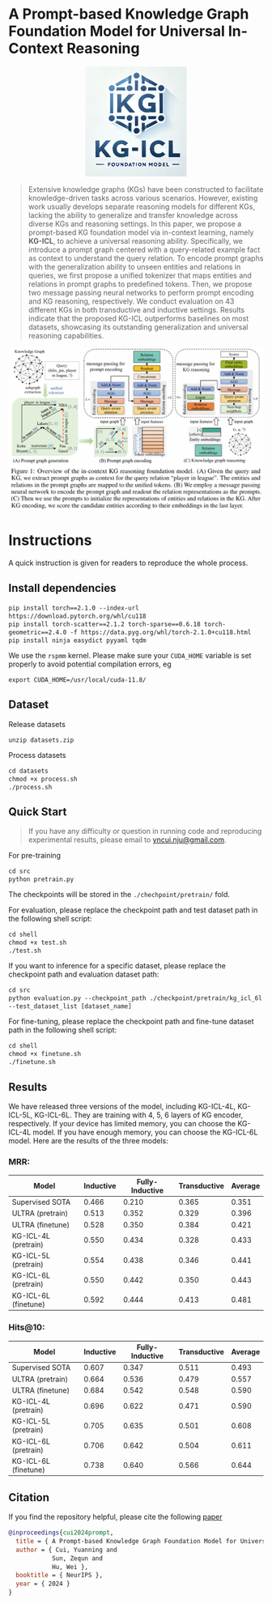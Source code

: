 
# A Prompt-based Knowledge Graph Foundation Model for Universal In-Context Reasoning
<div align="center">
  <img src="Logo.jpg" width="200">
</div>

> Extensive knowledge graphs (KGs) have been constructed to facilitate knowledge-driven tasks across various scenarios. However, existing work usually develops separate reasoning models for different KGs, lacking the ability to generalize and transfer knowledge across diverse KGs and reasoning settings. In this paper, we propose a prompt-based KG foundation model via in-context learning, namely **KG-ICL**, to achieve a universal reasoning ability. Specifically, we introduce a prompt graph centered with a query-related example fact as context to understand the query relation. To encode prompt graphs with the generalization ability to unseen entities and relations in queries, we first propose a unified tokenizer that maps entities and relations in prompt graphs to predefined tokens. Then, we propose two message passing neural networks to perform prompt encoding and KG reasoning, respectively. We conduct evaluation on 43 different KGs in both transductive and inductive settings. Results indicate that the proposed KG-ICL outperforms baselines on most datasets, showcasing its outstanding generalization and universal reasoning capabilities.

![image](overview.png)

# Instructions

A quick instruction is given for readers to reproduce the whole process.


## Install dependencies

    pip install torch==2.1.0 --index-url https://download.pytorch.org/whl/cu118
    pip install torch-scatter==2.1.2 torch-sparse==0.6.18 torch-geometric==2.4.0 -f https://data.pyg.org/whl/torch-2.1.0+cu118.html
    pip install ninja easydict pyyaml tqdm

We use the ``rspmm`` kernel. Please make sure your ``CUDA_HOME`` variable is set properly to avoid potential compilation errors, eg
    
    export CUDA_HOME=/usr/local/cuda-11.8/

## Dataset

Release datasets

    unzip datasets.zip

Process datasets

    cd datasets
    chmod +x process.sh
    ./process.sh

## Quick Start

> If you have any difficulty or question in running code and reproducing experimental results, please email to yncui.nju@gmail.com.

For pre-training
    
    cd src
    python pretrain.py

The checkpoints will be stored in the ``./chechpoint/pretrain/`` fold.

For evaluation, please replace the checkpoint path and test dataset path in the following shell script:
    
    cd shell
    chmod +x test.sh
    ./test.sh

If you want to inference for a specific dataset, please replace the checkpoint path and evaluation dataset path:
    
    cd src
    python evaluation.py --checkpoint_path ./checkpoint/pretrain/kg_icl_6l --test_dataset_list [dataset_name]

For fine-tuning, please replace the checkpoint path and fine-tune dataset path in the following shell script:

    cd shell
    chmod +x finetune.sh
    ./finetune.sh



## Results
We have released three versions of the model, including KG-ICL-4L, KG-ICL-5L, KG-ICL-6L. 
They are training with 4, 5, 6 layers of KG encoder, respectively.
If your device has limited memory, you can choose the KG-ICL-4L model.
If you have enough memory, you can choose the KG-ICL-6L model.
Here are the results of the three models:

### MRR:

| Model | Inductive | Fully-Inductive | Transductive | Average |
| --- | --- | --- | --- | --- |
| Supervised SOTA | 0.466 | 0.210 | 0.365 | 0.351 |
| ULTRA (pretrain) | 0.513 | 0.352 | 0.329 | 0.396 |
| ULTRA (finetune) | 0.528 | 0.350 | 0.384 | 0.421 |
| KG-ICL-4L (pretrain) | 0.550 | 0.434 | 0.328 | 0.433 |
| KG-ICL-5L (pretrain) | 0.554 | 0.438 | 0.346 | 0.441 |
| KG-ICL-6L (pretrain) | 0.550 | 0.442 | 0.350 | 0.443 |
| KG-ICL-6L (finetune) | 0.592 | 0.444 | 0.413 | 0.481 |

### Hits@10:

| Model | Inductive | Fully-Inductive | Transductive | Average |
| --- | --- | --- | --- | --- |
| Supervised SOTA | 0.607 | 0.347 | 0.511 | 0.493 |
| ULTRA (pretrain) | 0.664 | 0.536 | 0.479 | 0.557 |
| ULTRA (finetune) | 0.684 | 0.542 | 0.548 | 0.590 |
| KG-ICL-4L (pretrain) | 0.696 | 0.622 | 0.471 | 0.590 |
| KG-ICL-5L (pretrain) | 0.705 | 0.635 | 0.501 | 0.608 |
| KG-ICL-6L (pretrain) | 0.706 | 0.642 | 0.504 | 0.611 |
| KG-ICL-6L (finetune) | 0.738 | 0.640 | 0.566 | 0.644 |


## Citation
If you find the repository helpful, please cite the following [paper](http://arxiv.org/abs/2410.12288)
```bibtex
@inproceedings{cui2024prompt,
  title = { A Prompt-based Knowledge Graph Foundation Model for Universal In-Context Reasoning },
  author = { Cui, Yuanning and 
            Sun, Zequn and 
            Hu, Wei },
  booktitle = { NeurIPS },
  year = { 2024 }
}

